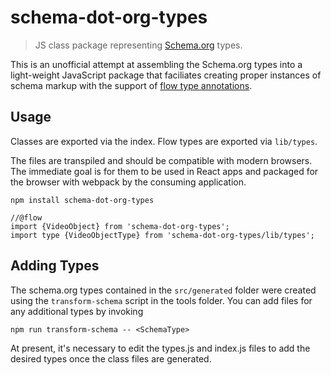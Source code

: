 schema-dot-org-types
====================
>JS class package representing [Schema.org](http://schema.org) types.
  
This is an unofficial attempt at assembling the Schema.org types into a light-weight 
JavaScript package that faciliates creating proper instances of schema markup with the
support of [flow type annotations](http://flowtype.org/).

Usage
-----
Classes are exported via the index. Flow types are exported via `lib/types`.

The files are transpiled and should be compatible with modern browsers. The immediate
goal is for them to be used in React apps and packaged for the browser with webpack
by the consuming application.

```
npm install schema-dot-org-types
```

```
//@flow
import {VideoObject} from 'schema-dot-org-types';
import type {VideoObjectType} from 'schema-dot-org-types/lib/types';

```

Adding Types
------------
The schema.org types contained in the `src/generated` folder were created using the 
`transform-schema` script in the tools folder. You can add files for any additional types by 
invoking
```
npm run transform-schema -- <SchemaType>
```
At present, it's necessary to edit the types.js and index.js files to add the desired types
once the class files are generated.